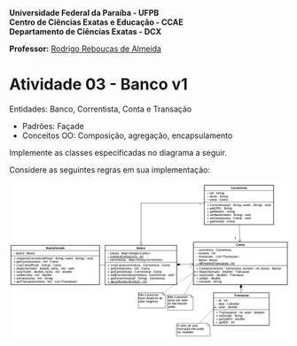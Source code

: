 **Universidade Federal da Paraíba - UFPB** \
**Centro de Ciências Exatas e Educação - CCAE** \
**Departamento de Ciências Exatas - DCX**

**Professor:** [Rodrigo Rebouças de Almeida](http://rodrigor.dcx.ufpb.br)

# Atividade 03 - Banco v1

Entidades: Banco, Correntista, Conta e Transação

* Padrões: Façade
* Conceitos OO: Composição, agregação, encapsulamento


Implemente as classes especificadas no diagrama a seguir.

Considere as seguintes regras em sua implementação:


![diagrama](diagramaBanco.png)
